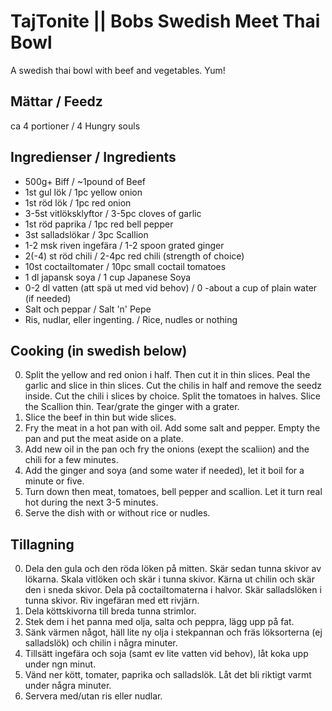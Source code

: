 # TajTonite || Bobs Swedish Meet Thai Bowl
A swedish thai bowl with beef and vegetables. Yum!

## Mättar / Feedz
ca 4 portioner / 4 Hungry souls

## Ingredienser / Ingredients

* 500g+ Biff / ~1pound of Beef
* 1st gul lök / 1pc yellow onion
* 1st röd lök / 1pc red onion
* 3-5st vitlöksklyftor / 3-5pc cloves of garlic
* 1st röd paprika / 1pc red bell pepper
* 3st salladslökar / 3pc Scallion
* 1-2 msk riven ingefära / 1-2 spoon grated ginger
* 2(-4) st röd chili / 2-4pc red chili (strength of choice)
* 10st coctailtomater / 10pc small coctail tomatoes
* 1 dl japansk soya / 1 cup Japanese Soya
* 0-2 dl vatten (att spä ut med vid behov) / 0 -about a cup of plain water (if needed)
* Salt och peppar / Salt 'n' Pepe
* Ris, nudlar, eller ingenting. / Rice, nudles or nothing

## Cooking (in swedish below)
0. Split the yellow and red onion i half. Then cut it in thin slices. Peal the garlic and slice in thin slices. Cut the chilis in half and remove the seedz inside. Cut the chili i slices by choice. Split the tomatoes in halves. Slice the Scallion thin. Tear/grate the ginger with a grater.
1. Slice the beef in thin but wide slices. 
2. Fry the meat in a hot pan with oil. Add some salt and pepper. Empty the pan and put the meat aside on a plate.
3. Add new oil in the pan och fry the onions (exept the scaliion) and the chili for a few minutes. 
4. Add the ginger and soya (and some water if needed), let it boil for a minute or five. 
5. Turn down then meat, tomatoes, bell pepper and scallion. Let it turn real hot during the next 3-5 minutes.
6. Serve the dish with or without rice or nudles.

## Tillagning
0. Dela den gula och den röda löken på mitten. Skär sedan tunna skivor av lökarna. Skala vitlöken och skär i tunna skivor. Kärna ut chilin och skär den i sneda skivor. Dela på coctailtomaterna i halvor. Skär salladslöken i tunna skivor. Riv ingefäran med ett rivjärn.
1. Dela köttskivorna till breda tunna strimlor. 
2. Stek dem i het panna med olja, salta och peppra, lägg upp på fat.
3. Sänk värmen något, häll lite ny olja i stekpannan och fräs löksorterna (ej salladslök) och chilin i några minuter. 
4. Tillsätt ingefära och soja (samt ev lite vatten vid behov), låt koka upp under ngn minut. 
5. Vänd ner kött, tomater, paprika och salladslök. Låt det bli riktigt varmt under några minuter.
6. Servera med/utan ris eller nudlar.
